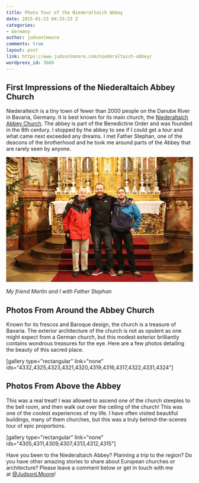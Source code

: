 ```yaml
---
title: Photo Tour of the Niederaltaich Abbey
date: 2015-01-23 04:33:23 Z
categories:
- Germany
author: judsonlmoore
comments: true
layout: post
link: https://www.judsonlmoore.com/niederaltaich-abbey/
wordpress_id: 3680
---
```


## First Impressions of the Niederaltaich Abbey Church


Niederalteich is a tiny town of fewer than 2000 people on the Danube River in Bavaria, Germany. It is best known for its main church, the [Niederaltaich Abbey Church](http://www.abtei-niederaltaich.de/). The abbey is part of the Benedictine Order and was founded in the 8th century. I stopped by the abbey to see if I could get a tour and what came next exceeded any dreams. I met Father Stephan, one of the deacons of the brotherhood and he took me around parts of the Abbey that are rarely seen by anyone.

![My friend Martin and I with Father Stephan of the Niederaltaich Abbey](../assets/images/2015/10/IMG_5374.jpg)


_My friend Martin and I with Father Stephan_





## Photos From Around the Abbey Church


Known for its frescos and Baroque design, the church is a treasure of Bavaria. The exterior architecture of the church is not as opulent as one might expect from a German church, but this modest exterior brilliantly contains wondrous treasures for the eye. Here are a few photos detailing the beauty of this sacred place.

[gallery type="rectangular" link="none" ids="4332,4325,4323,4321,4320,4319,4316,4317,4322,4331,4324"]




## Photos From Above the Abbey


This was a real treat! I was allowed to ascend one of the church steeples to the bell room, and then walk out over the ceiling of the church! This was one of the coolest experiences of my life. I have often visited beautiful buildings, many of them churches, but this was a truly behind-the-scenes tour of epic proportions.

[gallery type="rectangular" link="none" ids="4305,4311,4309,4307,4313,4312,4315"]



Have you been to the Niederaltaich Abbey? Planning a trip to the region? Do you have other amazing stories to share about European churches or architecture? Please leave a comment below or get in touch with me at [@JudsonLMoore](http://twitter.com/judsonlmoore)!
